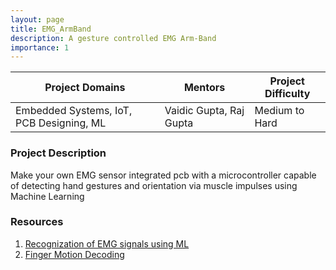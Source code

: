 ```yaml
---
layout: page
title: EMG_ArmBand
description: A gesture controlled EMG Arm-Band 
importance: 1
---
```

 
|               Project Domains            |         Mentors         | Project Difficulty | 
|------------------------------------------|-------------------------|--------------------|
| Embedded Systems, IoT, PCB Designing, ML | Vaidic Gupta, Raj Gupta |   Medium to Hard   |
 
 
### Project Description
Make your own EMG sensor integrated pcb with a microcontroller capable of detecting hand gestures and orientation via muscle impulses using Machine Learning 
 
### Resources 
1. [Recognization of EMG signals using ML](https://www.mdpi.com/1424-8220/22/9/3424)
2. [Finger Motion Decoding](https://www.ncbi.nlm.nih.gov/pmc/articles/PMC3214794/)  
